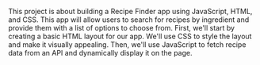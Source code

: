 This project is about building a Recipe Finder app using JavaScript, HTML, and CSS. This app will allow users to search for recipes by ingredient and provide them with a list of options to choose from.
First, we'll start by creating a basic HTML layout for our app. We'll use CSS to style the layout and make it visually appealing. Then, we'll use JavaScript to fetch recipe data from an API and dynamically display it on the page.
